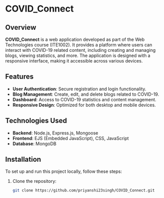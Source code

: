 # COVID_Connect

## Overview

**COVID_Connect** is a web application developed as part of the Web Technologies course (ITE1002). It provides a platform where users can interact with COVID-19 related content, including creating and managing blogs, viewing statistics, and more. The application is designed with a responsive interface, making it accessible across various devices.

## Features

- **User Authentication**: Secure registration and login functionality.
- **Blog Management**: Create, edit, and delete blogs related to COVID-19.
- **Dashboard**: Access to COVID-19 statistics and content management.
- **Responsive Design**: Optimized for both desktop and mobile devices.

## Technologies Used

- **Backend**: Node.js, Express.js, Mongoose
- **Frontend**: EJS (Embedded JavaScript), CSS, JavaScript
- **Database**: MongoDB

## Installation

To set up and run this project locally, follow these steps:

1. Clone the repository:
   ```bash
   git clone https://github.com/priyanshi23singh/COVID_Connect.git
